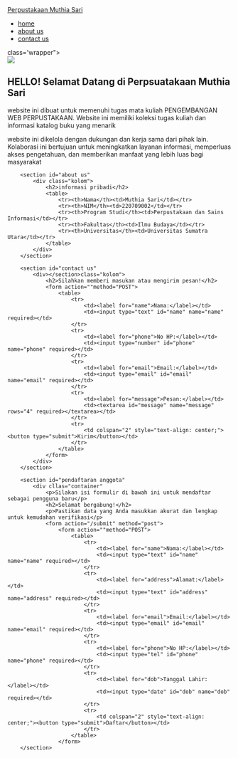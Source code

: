 <!DOCTYPE html>

<html lang="id"
<head>
    <meta charset="UTF-8">
    <meta name="viewport" content="width=device-width, initial-sacale=1.0">
    <title>Perpustakaan Muthia Sari</title>
</head>
<body>
    <nav>
        <div class="wraper">
            <div class="logo"><a href=''>Perpustakaan Muthia Sari</a></div>
            <div class="menu">
                <ul>
                    <li><a href="home">home</a></li>
                    <li><a href="about us">about us</a></li>
                    <li><a href="contact us">contact us</a></li>
                </ul>
            </div>
        </div>
    </nav>
    <div> class='wrapper">
        <!--untuk home-->
        <section id="home">
            <img src="https://www.freepik.com/free-vector/people-library-flat-vector-illustration_9176169.htm#fromView=search&page=1&position=13&uuid=e163468b-33db-424b-a232-c1790643f0ac&query=perpustakaan"/>
            <div class="kolom">
                <h2> HELLO! Selamat Datang di Perpsuatakaan Muthia Sari </h2>
                <p class="deskripsi"> website ini dibuat untuk memenuhi tugas mata kuliah PENGEMBANGAN WEB PERPUSTAKAAN. Website ini memiliki koleksi tugas kuliah dan informasi katalog buku yang menarik </p> 
                <p>website ini dikelola dengan dukungan dan kerja sama dari pihak lain. Kolaborasi ini bertujuan untuk meningkatkan layanan informasi, memperluas akses pengetahuan, dan memberikan manfaat yang lebih luas bagi masyarakat</p>
        </section>

        <section id="about us"
            <div class="kolom">
                <h2>informasi pribadi</h2>
                <table>
                    <tr><th>Nama</th><td>Muthia Sari</td></tr>
                    <tr><th>NIM</th><td>220709002</td></tr>
                    <tr><th>Program Studi</th><td>Perpustakaan dan Sains Informasi</td></tr>
                    <tr><th>Fakultas</th><td>Ilmu Budaya</td></tr>
                    <tr><th>Universitas</th><td>Universitas Sumatra Utara</td></tr>
                </table>
            </div>
        </section>

        <section id="contact us"
            <div></section>class="kolom">
                <h2>Silahkan memberi masukan atau mengirim pesan!</h2>
                <form action=""method="POST">
                    <table>
                        <tr>
                            <td><label for="name">Nama:</label></td>
                            <td><input type="text" id="name" name="name" required></td>
                        </tr>
                        <tr>
                            <td><label for="phone">No HP:</label></td>
                            <td><input type="number" id="phone" name="phone" required></td>
                        </tr>
                        <tr>
                            <td><label for="email">Email:</label></td>
                            <td><input type="email" id="email" name="email" required></td>
                        </tr>
                        <tr>
                            <td><label for="message">Pesan:</label></td>
                            <td><textarea id="message" name="message" rows="4" required></textarea></td>
                        </tr>
                        <tr>
                            <td colspan="2" style="text-align: center;"><button type="submit">Kirim</button></td>
                        </tr>
                    </table>
                </form>
            </div>
        </section>

        <section id="pendaftaran anggota"
            <div cllas="container"
                <p>Silakan isi formulir di bawah ini untuk mendaftar sebagai pengguna baru</p>
                <h2>Selamat bergabung!</h2>
                <p>Pastikan data yang Anda masukkan akurat dan lengkap untuk kemudahan verifikasi</p>
                <form action="/submit" method="post">
                    <form action=""method="POST">
                        <table>
                            <tr>
                                <td><label for="name">Nama:</label></td>
                                <td><input type="text" id="name" name="name" required></td>
                            </tr>
                            <tr>
                                <td><label for="address">Alamat:</label></td>
                                <td><input type="text" id="address" name="address" required></td>
                            </tr>
                            <tr>
                                <td><label for="email">Email:</label></td>
                                <td><input type="email" id="email" name="email" required></td>
                            </tr>
                            <tr>
                                <td><label for="phone">No HP:</label></td>
                                <td><input type="tel" id="phone" name="phone" required></td>
                            </tr>
                            <tr>
                                <td><label for="dob">Tanggal Lahir:</label></td>
                                <td><input type="date" id="dob" name="dob" required></td>
                            </tr>
                            <tr>
                                <td colspan="2" style="text-align: center;"><button type="submit">Daftar</button></td>
                            </tr>
                        </table>
                    </form> 
        </section>

</body>
<html>
